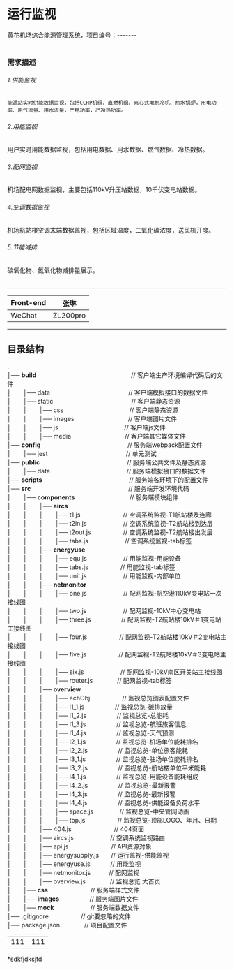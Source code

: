 运行监视
===========================
黄花机场综合能源管理系统，项目编号：-------<br><br>

### 需求描述
###### 1.供能监视
	能源站实时供能数据监视，包括CCHP机组、直燃机组、离心式电制冷机、热水锅炉，用电功率、用气流量、用水流量，产电功率，产冷热功率。
###### 2.用能监视
用户实时用能数据监视，包括用电数据、用水数据、燃气数据、冷热数据。
###### 3.配网监视
机场配电网数据监视，主要包括110kV升压站数据，10千伏变电站数据。
###### 4.空调数据监视
机场航站楼空调末端数据监视，包括区域温度，二氧化碳浓度，送风机开度。
###### 5.节能减排
碳氧化物、氮氧化物减排量展示。<br><br>

****
	
|Front-end|张琳|
|---|---
|WeChat|ZL200pro


****

## 目录结构

. <br>
│── <b>build</b>　　　　　　 　　 　　　　　　　// 客户端生产环境编译代码后的文件<br>
│　　│── data　　　　　　　 　　 　　 　// 客户端模拟接口的数据文件<br>
│　　│── static　　　　　　 　　 　　 　　// 客户端静态资源<br>
│　　│　　│── css　　　　　 　　 　　 　// 客户端静态资源<br>
│　　│　　│── images　　　　 　　 　　 // 客户端图片文件<br>
│　　│　　│── js　　　　　　 　　 　　 // 客户端js文件<br>
│　　│　　│── media　　　　　 　　 　 // 客户端其它媒体文件<br>
│── <b>config</b>　　　　　　　　　  　　　　　// 服务端webpack配置文件<br>
│　　│── jest　　　　　　　　 　　 　 　// 单元测试<br>
│── <b>public</b>　　　　　　　　　  　　　　　// 服务端公共文件及静态资源<br>
│　　│── data　　　　　　　　 　　 　　// 服务端模拟接口的数据文件<br>
│── <b>scripts</b>　　　　　　　　　 　　　　　// 服务端各环境下的配置文件<br>
│── <b>src</b>　　　　　　　　　　　　　　　　// 服务端开发环境代码<br>
│　　│── <b>components</b>　　　　　　　　　// 服务端模块组件<br>
│　　│　　│── <b>aircs</b><br>
│　　│　　│　　│── t1.js　　　　　　　// 空调系统监视-T1航站楼及连廊<br>
│　　│　　│　　│── t2in.js　　　　　　// 空调系统监视-T2航站楼到达层<br>
│　　│　　│　　│── t2out.js　　　　　 // 空调系统监视-T2航站楼出发层<br>
│　　│　　│　　│── tabs.js　　　　　　// 空调系统监视-tab标签<br>
│　　│　　│── <b>energyuse</b><br>
│　　│　　│　　│── equ.js　　　　　　// 用能监视-用能设备<br>
│　　│　　│　　│── tabs.js　　　　　 // 用能监视-tab标签<br>
│　　│　　│　　│── unit.js　　　　　　// 用能监视-内部单位<br>
│　　│　　│── <b>netmonitor</b><br>
│　　│　　│　　│── one.js　　　　　　// 配网监视-航空港110kV变电站一次接线图<br>
│　　│　　│　　│── two.js　　　　　　// 配网监视-10kV中心变电站<br>
│　　│　　│　　│── three.js　　　　　// 配网监视-T2航站楼10kV＃1变电站主接线图<br>
│　　│　　│　　│── four.js　　　　　 // 配网监视-T2航站楼10kV＃2变电站主接线图<br>
│　　│　　│　　│── five.js　　　　　 // 配网监视-T2航站楼10kV＃3变电站主接线图<br>
│　　│　　│　　│── six.js　　　　　　// 配网监视-10kV南区开关站主接线图<br>
│　　│　　│　　│── router.js　　　　// 配网监视-tab标签<br>
│　　│　　│── <b>overview</b><br>
│　　│　　│　　│── echObj　　　　　 // 监视总览图表配置文件<br>
│　　│　　│　　│── l1_1.js　　　　　// 监视总览-碳排放量<br>
│　　│　　│　　│── l1_2.js　　　　　// 监视总览-总能耗<br>
│　　│　　│　　│── l1_3.js　　　　　// 监视总览-航班旅客信息<br>
│　　│　　│　　│── l1_4.js　　　　　// 监视总览-天气预测<br>
│　　│　　│　　│── l2_1.js　　　　　// 监视总览-机场单位能耗排名<br>
│　　│　　│　　│── l2_2.js　　　　　// 监视总览-单位旅客能耗<br>
│　　│　　│　　│── l3_1.js　　　　　// 监视总览-驻场单位能耗排名<br>
│　　│　　│　　│── l3_2.js　　　　　// 监视总览-航站楼单位平米能耗<br>
│　　│　　│　　│── l4_1.js　　　　　// 监视总览-用能设备能耗组成<br>
│　　│　　│　　│── l4_2.js　　　　　// 监视总览-最新报警<br>
│　　│　　│　　│── l4_3.js　　　　　// 监视总览-最新报警<br>
│　　│　　│　　│── l4_4.js　　　　　// 监视总览-供能设备负荷水平<br>
│　　│　　│　　│── space.js　　　 　// 监视总览-中央管网动画<br>
│　　│　　│　　│── top.js　　　　　 // 监视总览-顶部LOGO、年月、日期<br>
│　　│　　│── 404.js　　　　　　　// 404页面<br>
│　　│　　│── aircs.js　　　　　　// 空调系统监视路由<br>
│　　│　　│── api.js　　　　　　　// API资源对象<br>
│　　│　　│── energysupply.js　　// 运行监视-供能监视<br>
│　　│　　│── energyuse.js　　　 // 用能监视<br>
│　　│　　│── netmonitor.js　　　// 配网监视<br>
│　　│　　│── overview.js　　　　// 监视总览 大首页<br>
│　　│── <b>css</b>　　　　　　　// 服务端样式文件<br>
│　　│── <b>images</b>　　　　　// 服务端图片文件<br>
│　　│── <b>mock</b>　　　　　　// 服务端数据文件<br>
│── .gitignore　　　　　 // git要忽略的文件<br>
│── package.json　　　　// 项目配置文件<br>



<table border="0">
  <tr>
    <td>
      111
    </td>
    <td>
      111
    </td>    
  </tr>
</table>
*sdkfjdksjfd
